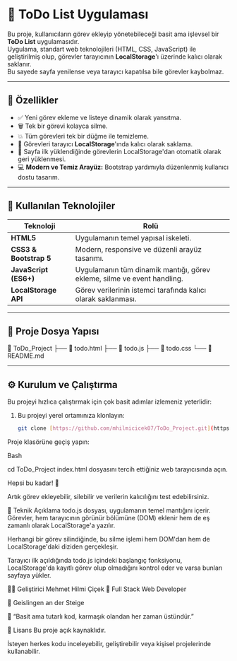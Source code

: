 # 📝 ToDo List Uygulaması

Bu proje, kullanıcıların görev ekleyip yönetebileceği basit ama işlevsel bir **ToDo List** uygulamasıdır.  
Uygulama, standart web teknolojileri (HTML, CSS, JavaScript) ile geliştirilmiş olup, görevler tarayıcının **LocalStorage**'ı üzerinde kalıcı olarak saklanır.  
Bu sayede sayfa yenilense veya tarayıcı kapatılsa bile görevler kaybolmaz.

---

## 🚀 Özellikler

- ✅ Yeni görev ekleme ve listeye dinamik olarak yansıtma. 
- 🗑️ Tek bir görevi kolayca silme.  
- 💥 Tüm görevleri tek bir düğme ile temizleme.  
- 💾 Görevleri tarayıcı **LocalStorage**'ında kalıcı olarak saklama.  
- 🔁 Sayfa ilk yüklendiğinde görevlerin LocalStorage'dan otomatik olarak geri yüklenmesi.  
- 💻 **Modern ve Temiz Arayüz:** Bootstrap yardımıyla düzenlenmiş kullanıcı dostu tasarım.

---

## 🧩 Kullanılan Teknolojiler

| Teknoloji | Rolü |
|------------|-----------|
| **HTML5** | Uygulamanın temel yapısal iskeleti. |
| **CSS3 & Bootstrap 5** | Modern, responsive ve düzenli arayüz tasarımı. |
| **JavaScript (ES6+)** | Uygulamanın tüm dinamik mantığı, görev ekleme, silme ve event handling. |
| **LocalStorage API** | Görev verilerinin istemci tarafında kalıcı olarak saklanması. |

---

## 📂 Proje Dosya Yapısı

📁 ToDo_Project 
├── 📄 todo.html 
├── 📄 todo.js 
├── 📄 todo.css 
└── 📄 README.md


---

## ⚙️ Kurulum ve Çalıştırma

Bu projeyi hızlıca çalıştırmak için çok basit adımlar izlemeniz yeterlidir:

1. Bu projeyi yerel ortamınıza klonlayın:
   ```bash
   git clone [https://github.com/mhilmicicek07/ToDo_Project.git](https://github.com/mhilmicicek07/ToDo_Project.git)
Proje klasörüne geçiş yapın:

Bash

cd ToDo_Project
index.html dosyasını tercih ettiğiniz web tarayıcısında açın.

Hepsi bu kadar! 🎉

Artık görev ekleyebilir, silebilir ve verilerin kalıcılığını test edebilirsiniz.

🧠 Teknik Açıklama
todo.js dosyası, uygulamanın temel mantığını içerir. Görevler, hem tarayıcının görünür bölümüne (DOM) eklenir hem de eş zamanlı olarak LocalStorage'a yazılır.

Herhangi bir görev silindiğinde, bu silme işlemi hem DOM'dan hem de LocalStorage'daki diziden gerçekleşir.

Tarayıcı ilk açıldığında todo.js içindeki başlangıç fonksiyonu, LocalStorage'da kayıtlı görev olup olmadığını kontrol eder ve varsa bunları sayfaya yükler.

👨‍💻 Geliştirici
Mehmet Hilmi Çiçek 💼 Full Stack Web Developer

📍 Geislingen an der Steige

💬 “Basit ama tutarlı kod, karmaşık olandan her zaman üstündür.”

🪪 Lisans
Bu proje açık kaynaklıdır.

İsteyen herkes kodu inceleyebilir, geliştirebilir veya kişisel projelerinde kullanabilir.